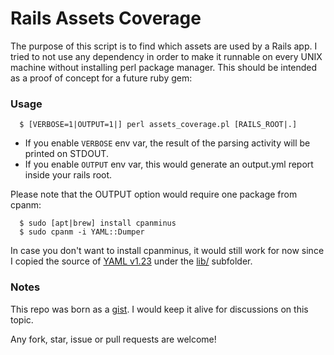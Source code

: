 # Rails Assets Coverage

The purpose of this script is to find which assets are used by a Rails app.
I tried to not use any dependency in order to make it runnable on every UNIX machine without installing perl package manager.
This should be intended as a proof of concept for a future ruby gem:

### Usage

```
  $ [VERBOSE=1|OUTPUT=1|] perl assets_coverage.pl [RAILS_ROOT|.]
```

- If you enable `VERBOSE` env var, the result of the parsing activity will be printed on STDOUT.
- If you enable `OUTPUT` env var, this would generate an output.yml report inside your rails root.

Please note that the OUTPUT option would require one package from cpanm:

```
  $ sudo [apt|brew] install cpanminus
  $ sudo cpanm -i YAML::Dumper
```

In case you don't want to install cpanminus, it would still work for now since I copied the source of [YAML v1.23](http://search.cpan.org/dist/YAML/lib/YAML/Dumper.pod) under the [lib/](lib/) subfolder.

### Notes

This repo was born as a [gist](https://gist.github.com/mberlanda/ccabea23498d32f27f4591eb4d78a4be). I would keep it alive for discussions on this topic.

Any fork, star, issue or pull requests are welcome!
